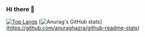 ### Hi there 👋

[![Top Langs](https://github-readme-stats.vercel.app/api/top-langs/?username=YucriNatsure&theme=onedark)](https://github.com/anuraghazra/github-readme-stats)
[![Anurag's GitHub stats](https://github-readme-stats.vercel.app/api?username={YucriNatsure})]
(https://github.com/anuraghazra/github-readme-stats)
